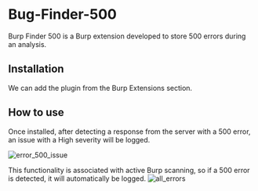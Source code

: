 # Bug-Finder-500
Burp Finder 500 is a Burp extension developed to store 500 errors during an analysis.
## Installation
We can add the plugin from the Burp Extensions section.
## How to use
Once installed, after detecting a response from the server with a 500 error, an issue with a High severity will be logged.

![error_500_issue](https://github.com/6h4ack/Bug-Finder-500-Burp-Extension/assets/66249467/fa42f112-df1f-4d0a-835f-eb37eebd02d5)

This functionality is associated with active Burp scanning, so if a 500 error is detected, it will automatically be logged.
![all_errors](https://github.com/6h4ack/Bug-Finder-500-Burp-Extension/assets/66249467/a9990398-d3c3-40a0-95a1-8ba85013e05f)
